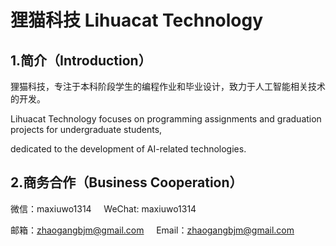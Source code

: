 # 狸猫科技 Lihuacat Technology

## 1.简介（Introduction）
狸猫科技，专注于本科阶段学生的编程作业和毕业设计，致力于人工智能相关技术的开发。

Lihuacat Technology focuses on programming assignments and graduation projects for undergraduate students, 

dedicated to the development of AI-related technologies.


## 2.商务合作（Business Cooperation）

微信：maxiuwo1314 &nbsp; &nbsp; WeChat: maxiuwo1314

邮箱：zhaogangbjm@gmail.com &nbsp; &nbsp; Email：zhaogangbjm@gmail.com
